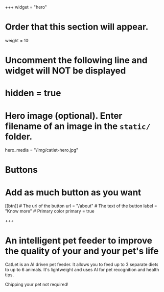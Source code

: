 +++
widget = "hero"
# Order that this section will appear.
weight = 10

# Uncomment the following line and widget will NOT be displayed
# hidden = true

# Hero image (optional). Enter filename of an image in the `static/` folder.
hero_media = "/img/catlet-hero.jpg"

# Buttons
# Add as much button as you want
[[btn]]
	# The url of the button
  url = "/about"
	# The text of the button
  label = "Know more"
	# Primary color
	primary = true

+++

# An intelligent pet feeder to improve the quality of your and your pet's life

CatLet is an AI driven pet feeder. It allows you to feed up to 3 separate diets to up to 6 animals. It's lightweight and uses AI for pet recognition and health tips. 

Chipping your pet not required!
